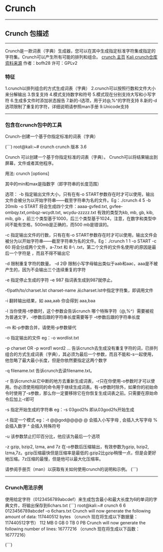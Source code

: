 # Crunch
************
## Crunch 包描述
************
Crunch是一款词表（字典）生成器，您可以在其中生成指定标准字符集或指定的字符集。Crunch可以产生所有可能的排列和组合。
[crunch 主页](https://sourceforge.net/projects/crunch-wordlist/)
[Kali crunch仓库](https://git.kali.org/gitweb/?p=packages/crunch.git;a=summary)
[资料来源](https：//sourceforge.net/projects/crunch-wordlist//)
作者：bofh28
许可：GPLv2
### 特征
1.crunch以排列组合的方式生成词表（字典）
2.crunch可以按照行数和文件大小来分解输出
3.恢复支持
4.模式支持数字和符号
5.模式现在分别支持大写和小写字符
6.生成多文件时添加状态报告
7.新的-l选项，用于对@,%^的字符支持
8.新的-d选项限制了重复的字符，详细说明请参照man手册
9.Unicode支持
************
### 包含在crunch包中的工具
Crunch-创建一个基于你指定标准的词表（字典）

(```)
root@kali:~# crunch
crunch 版本 3.6

Crunch 可以创建一个基于你指定标准的词表（字典）。  Crunch可以将结果输出到屏幕，文件或者其他程序。

用法: crunch <min> <max> [options]

其中的min和max是指数字（即字符串的长度范围）



选项：
-b 指定输出文件大小，只有在有-o START参数存在时才可以使用，输出文件会被分为以开始字符串——截至字符串为名的文件。Eg：./crunch 4 5 -b 20mib -o START 将会生成四个文件：aaaa-gvfed.txt, gvfee-ombqy.txt,ombqz-wcydt.txt, wcydu-zzzzz.txt 有效的类型为kb, mb,  gb,  kib, mib, gib ，前三个类型基于1000，后三个类型基于1024，注意，在数字和类型中间不能有空格，500mb是正确的，而500 mb是错误的。

-c 指定输出文件的行数，只有在有-o START参数存在时才可以使用，输出文件会被分为以开始字符串——截至字符串为名的文件。Eg：./crunch  1  1 -o START -c 60 将会分成两个文件，a-7.txt 和 8-\  .txt，第二个文件的文件名使用\的原因是最后一个字符是 ，而且不得不输出它

-d 限制重复字符的数量。 -d 2@ 限制小写字母输出类似于aab和aac，aaa是不被产生的，因为不会输出三个连续重复的字符

-e 指定停止生成的字符 –e 987 指词表生成到987就停止。

-f/path/to/charset.lst charset-name  从charset.lst中指定字符集，即调用文件

-i 翻转输出结果，如 aaa,aab 你会得到 aaa,baa

-l 当你使用-t参数时，这个参数会告诉crunch 哪个特殊字符（@,%^）需要被视为普通文字，-l参数后跟的字符串长度需要等于 –t参数后跟的字符串长度

-m 和-p参数合并，请使用-p参数替代

-o 指定输出的文件 eg：-o wordlist.txt

-p charset OR -p word1 word2 ... 告诉crunch去生成没有重复字符的词，已排列组合的方式生成词表（字典），其必须为最后一个参数，而且不能和-s一起使用，他忽略了最大最小长度，但是你依然要指定这两个数字

-q filename.txt 告诉crunch去读filename.txt。

-r 告诉crunch从它中断的地方去重新生成词表，-r只在你使用-o参数时才可以使用。你必须使用相同的命令用于继续生成词表。有-s参数时除外，如果你的初始命令时使用了-s参数，那么你一定要移除它在你恢复生成词表之前。只需要在原始命令后加上-r即可

-s 指定开始生成的字符串 eg：-s 03god2fs 即从03god2fs开始生成

-t 指定一个模式 eg：-t @@god@@@@
  @ 会插入小写字母
  , 会插入大写字母
  % 会插入数字
  ^ 会插入特殊符号

-u 该参数禁止打印百分比，他应该为最后一个选项

-z gzip, bzip2, lzma, and 7z   在-o参数后压缩输出，有效参数为gzip, bzip2, lzma,7z。gzip压缩最快但是压缩率是最低的.gzip2比gzip稍慢一点，但是会更好地压缩。7z压缩的最慢，但是他可以最大化压缩率。

请参阅手册页（man）以获取有关如何使用crunch的说明和示例。
(```)

**********
### Crunch用法示例
使用给定字符（0123456789abcdef）来生成包含最小和最大长度为6的单词的字典文件，将输出保存到6chars.txt
(```)
root@kali:~# crunch 6 6 0123456789abcdef -o 6chars.txt
Crunch will now generate the following amount of data: 117440512 bytes
（crunch 现在将生成以下数据量：117440512字节）
112 MB
0 GB
0 TB
0 PB
Crunch will now generate the following number of lines: 16777216
（crunch 现在将生成以下函数：16777216）

(```)

